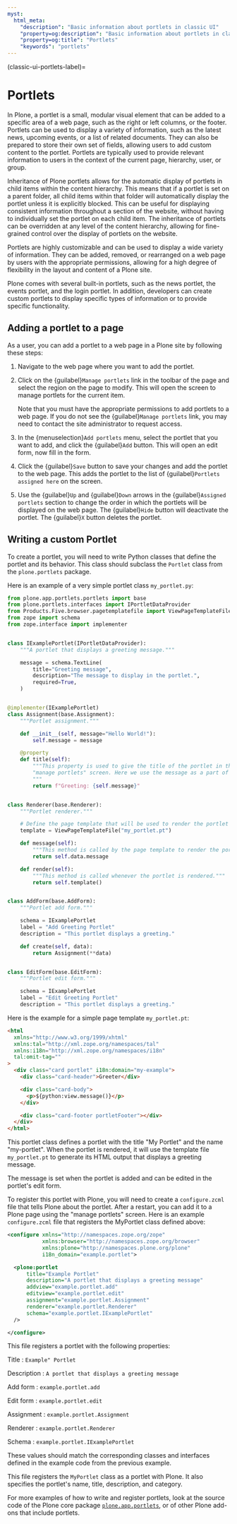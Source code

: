 ```yaml
---
myst:
  html_meta:
    "description": "Basic information about portlets in classic UI"
    "property=og:description": "Basic information about portlets in classic UI"
    "property=og:title": "Portlets"
    "keywords": "portlets"
---
```


(classic-ui-portlets-label)=

# Portlets

In Plone, a portlet is a small, modular visual element that can be added to a specific area of a web page, such as the right or left columns, or the footer.
Portlets can be used to display a variety of information, such as the latest news, upcoming events, or a list of related documents.
They can also be prepared to store their own set of fields, allowing users to add custom content to the portlet.
Portlets are typically used to provide relevant information to users in the context of the current page, hierarchy, user, or group.

Inheritance of Plone portlets allows for the automatic display of portlets in child items within the content hierarchy.
This means that if a portlet is set on a parent folder, all child items within that folder will automatically display the portlet unless it is explicitly blocked.
This can be useful for displaying consistent information throughout a section of the website, without having to individually set the portlet on each child item.
The inheritance of portlets can be overridden at any level of the content hierarchy, allowing for fine-grained control over the display of portlets on the website.

Portlets are highly customizable and can be used to display a wide variety of information.
They can be added, removed, or rearranged on a web page by users with the appropriate permissions, allowing for a high degree of flexibility in the layout and content of a Plone site.

Plone comes with several built-in portlets, such as the news portlet, the events portlet, and the login portlet.
In addition, developers can create custom portlets to display specific types of information or to provide specific functionality.

## Adding a portlet to a page

As a user, you can add a portlet to a web page in a Plone site by following these steps:

1. Navigate to the web page where you want to add the portlet.

2. Click on the {guilabel}`Manage portlets` link in the toolbar of the page and select the region on the page to modify.
   This will open the screen to manage portlets for the current item.

   Note that you must have the appropriate permissions to add portlets to a web page.
   If you do not see the {guilabel}`Manage portlets` link, you may need to contact the site administrator to request access.

3. In the {menuselection}`Add portlets` menu, select the portlet that you want to add, and click the {guilabel}`Add` button.
  This will open an edit form, now fill in the form.

4. Click the {guilabel}`Save` button to save your changes and add the portlet to the web page.
   This adds the portlet to the list of {guilabel}`Portlets assigned here` on the screen.

5. Use the {guilabel}`Up` and {guilabel}`Down` arrows in the {guilabel}`Assigned portlets` section to change the order in which the portlets will be displayed on the web page.
   The {guilabel}`Hide` button will deactivate the portlet.
   The {guilabel}`X` button deletes the portlet.


## Writing a custom Portlet

To create a portlet, you will need to write Python classes that define the portlet and its behavior.
This class should subclass the `Portlet` class from the `plone.portlets` package.

Here is an example of a very simple portlet class `my_portlet.py`:

```python
from plone.app.portlets.portlets import base
from plone.portlets.interfaces import IPortletDataProvider
from Products.Five.browser.pagetemplatefile import ViewPageTemplateFile
from zope import schema
from zope.interface import implementer


class IExamplePortlet(IPortletDataProvider):
    """A portlet that displays a greeting message."""

    message = schema.TextLine(
        title="Greeting message",
        description="The message to display in the portlet.",
        required=True,
    )


@implementer(IExamplePortlet)
class Assignment(base.Assignment):
    """Portlet assignment."""

    def __init__(self, message="Hello World!"):
        self.message = message

    @property
    def title(self):
        """This property is used to give the title of the portlet in the
        "manage portlets" screen. Here we use the message as a part of the title.
        """
        return f"Greeting: {self.message}"


class Renderer(base.Renderer):
    """Portlet renderer."""

    # Define the page template that will be used to render the portlet
    template = ViewPageTemplateFile("my_portlet.pt")

    def message(self):
        """This method is called by the page template to render the portlet."""
        return self.data.message

    def render(self):
        """This method is called whenever the portlet is rendered."""
        return self.template()


class AddForm(base.AddForm):
    """Portlet add form."""

    schema = IExamplePortlet
    label = "Add Greeting Portlet"
    description = "This portlet displays a greeting."

    def create(self, data):
        return Assignment(**data)


class EditForm(base.EditForm):
    """Portlet edit form."""

    schema = IExamplePortlet
    label = "Edit Greeting Portlet"
    description = "This portlet displays a greeting."

```

Here is the example for a simple page template `my_portlet.pt`:

```html
<html
  xmlns="http://www.w3.org/1999/xhtml"
  xmlns:tal="http://xml.zope.org/namespaces/tal"
  xmlns:i18n="http://xml.zope.org/namespaces/i18n"
  tal:omit-tag=""
>
  <div class="card portlet" i18n:domain="my-example">
    <div class="card-header">Greeter</div>

    <div class="card-body">
      <p>${python:view.message()}</p>
    </div>

    <div class="card-footer portletFooter"></div>
  </div>
</html>
```

This portlet class defines a portlet with the title "My Portlet" and the name "my-portlet". When the portlet is rendered, it will use the template file `my_portlet.pt` to generate its HTML output that displays a greeting message.

The message is set when the portlet is added and can be edited in the portlet's edit form.

To register this portlet with Plone, you will need to create a `configure.zcml` file that tells Plone about the portlet.
After a restart, you can add it to a Plone page using the "manage portlets" screen.
Here is an example ``configure.zcml`` file that registers the MyPortlet class defined above:

```xml
<configure xmlns="http://namespaces.zope.org/zope"
           xmlns:browser="http://namespaces.zope.org/browser"
           xmlns:plone="http://namespaces.plone.org/plone"
           i18n_domain="example.portlet">

  <plone:portlet
      title="Example Portlet"
      description="A portlet that displays a greeting message"
      addview="example.portlet.add"
      editview="example.portlet.edit"
      assignment="example.portlet.Assignment"
      renderer="example.portlet.Renderer"
      schema="example.portlet.IExamplePortlet"
  />

</configure>
```

This file registers a portlet with the following properties:

Title
: `Example" Portlet`

Description
: `A portlet that displays a greeting message`

Add form
: `example.portlet.add`

Edit form
: `example.portlet.edit`

Assignment
: `example.portlet.Assignment`

Renderer
: `example.portlet.Renderer`

Schema
: `example.portlet.IExamplePortlet`

These values should match the corresponding classes and interfaces defined in the example code from the previous example.

This file registers the `MyPortlet` class as a portlet with Plone. It also specifies the portlet's name, title, description, and category.

For more examples of how to write and register portlets, look at the source code of the Plone core package [`plone.app.portlets`](https://github.com/plone/plone.app.portlets), or of other Plone add-ons that include portlets.
